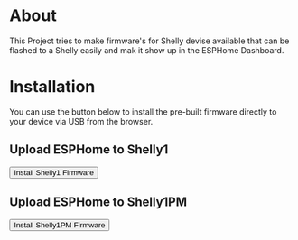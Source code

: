 # About

This Project tries to make firmware's for Shelly devise available that can be flashed to a Shelly easily and mak it show up in the ESPHome Dashboard.

# Installation

You can use the button below to install the pre-built firmware directly to your device via USB from the browser.

<script type="module" src="https://unpkg.com/esp-web-tools@6.1.1/dist/web/install-button.js?module"></script>

<!-- The Buttons may be added while deploying. -->

## Upload ESPHome to Shelly1

<esp-web-install-button manifest="./Shelly1/manifest.json"><button slot="activate">Install Shelly1 Firmware</button></esp-web-install-button>

## Upload ESPHome to Shelly1PM

<esp-web-install-button manifest="./Shelly1PM/manifest.json"><button slot="activate">Install Shelly1PM Firmware</button></esp-web-install-button>
